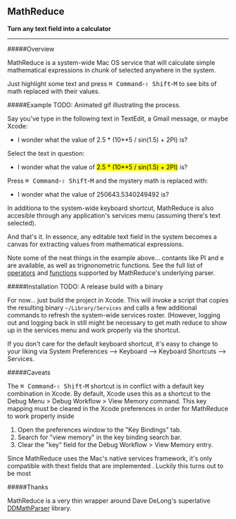 MathReduce
----------
**Turn any text field into a calculator**

----

#####Overview

MathReduce is a system-wide Mac OS service that will calculate simple mathematical expressions in chunk of selected anywhere in the system.

Just highlight some text and press <kbd>⌘ Command</kbd>-<kbd>⇧ Shift</kbd>-<kbd>M</kbd> to see bits of math replaced with their values.


#####Example
TODO: Animated gif illustrating the process.

Say you've type in the following text in TextEdit, a Gmail message, or maybe Xcode:

* I wonder what the value of 2.5 * (10**5 / sin(1.5) + 2PI) is?

Select the text in question:

* I wonder what the value of <mark>2.5 * (10**5 / sin(1.5) + 2PI)</mark> is?

Press <kbd>⌘ Command</kbd>-<kbd>⇧ Shift</kbd>-<kbd>M</kbd> and the mystery math is replaced with:

* I wonder what the value of 250643.5340249492 is?
  

In additiona to the system-wide keyboard shortcut, MathReduce is also accesible through any application's services menu (assuming there's text selected).

And that's it. In essence, any editable text field in the system becomes a canvas for extracting values from mathematical expressions.

Note some of the neat things in the example above… contants like PI and e are available, as well as trignonometric functions. See the full list of [operators](https://github.com/davedelong/DDMathParser/wiki/Operators) and [functions](https://github.com/davedelong/DDMathParser/wiki/Built-in-Functions) supported by MathReduce's underlying parser.

#####Installation
TODO: A release build with a binary

For now… just build the project in Xcode. This will invoke a script that copies the resulting binary `~/Library/Services` and calls a few additional commands to refresh the system-wide services roster. (However, logging out and logging back in still might be necessary to get math reduce to show up in the services menu and work properly via the shortcut.

If you don't care for the default keyboard shortcut, it's easy to change to your liking via System Preferences --> Keyboard --> Keyboard Shortcuts --> Services.


#####Caveats

The <kbd>⌘ Command</kbd>-<kbd>⇧ Shift</kbd>-<kbd>M</kbd> shortcut is in conflict with a default key combination in Xcode. By default, Xcode uses this as a shortcut to the Debug Menu > Debug Workflow > View Memory command. This key mapping must be cleared in the Xcode preferences in order for MathReduce to work properly inside 

1. Open the preferences window to the "Key Bindings" tab.
2. Search for "view memory" in the key binding search bar.
3. Clear the "key" field for the Debug Workflow > View Memory entry.

Since MathReduce uses the Mac's native services framework, it's only compatible with thext fields that are implemented . Luckily this turns out to be most 


#####Thanks

MathReduce is a very thin wrapper around Dave DeLong's superlative [DDMathParser](https://github.com/davedelong/DDMathParser) library.

